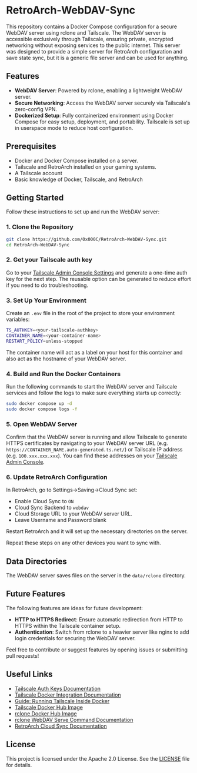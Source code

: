 # RetroArch-WebDAV-Sync

This repository contains a Docker Compose configuration for a secure WebDAV server using rclone and Tailscale. The WebDAV server is accessible exclusively through Tailscale, ensuring private, encrypted networking without exposing services to the public internet. This server was designed to provide a simple server for RetroArch configuration and save state sync, but it is a generic file server and can be used for anything.

## Features

- **WebDAV Server**: Powered by rclone, enabling a lightweight WebDAV server.
- **Secure Networking**: Access the WebDAV server securely via Tailscale's zero-config VPN.
- **Dockerized Setup**: Fully containerized environment using Docker Compose for easy setup, deployment, and portability. Tailscale is set up in userspace mode to reduce host configuration.

## Prerequisites

- Docker and Docker Compose installed on a server.
- Tailscale and RetroArch installed on your gaming systems.
- A Tailscale account
- Basic knowledge of Docker, Tailscale, and RetroArch

## Getting Started

Follow these instructions to set up and run the WebDAV server:

### 1. Clone the Repository

```bash
git clone https://github.com/0x000C/RetroArch-WebDAV-Sync.git
cd RetroArch-WebDAV-Sync
```

### 2. Get your Tailscale auth key

Go to your [Tailscale Admin Console Settings](https://login.tailscale.com/admin/settings/keys) and generate a one-time auth key for the next step. The reusable option can be generated to reduce effort if you need to do troubleshooting.

### 3. Set Up Your Environment

Create an `.env` file in the root of the project to store your environment variables:

```bash
TS_AUTHKEY=<your-tailscale-authkey>
CONTAINER_NAME=<your-container-name>
RESTART_POLICY=unless-stopped
```

The container name will act as a label on your host for this container and also act as the hostname of your WebDAV server.

### 4. Build and Run the Docker Containers

Run the following commands to start the WebDAV server and Tailscale services and follow the logs to make sure everything starts up correctly:

```bash
sudo docker compose up -d
sudo docker compose logs -f
```
### 5. Open WebDAV Server

Confirm that the WebDAV server is running and allow Tailscale to generate HTTPS certificates by navigating to your WebDAV server URL (e.g. `https://CONTAINER_NAME.auto-generated.ts.net/`) or Tailscale IP address (e.g. `100.xxx.xxx.xxx`). You can find these addresses on your [Tailscale Admin Console](https://login.tailscale.com/admin/machines).

### 6. Update RetroArch Configuration

In RetroArch, go to Settings->Saving->Cloud Sync set:

* Enable Cloud Sync to `ON`
* Cloud Sync Backend to `webdav`
* Cloud Storage URL to your WebDAV server URL.
* Leave Username and Password blank

Restart RetroArch and it will set up the necessary directories on the server.

Repeat these steps on any other devices you want to sync with.

## Data Directories

The WebDAV server saves files on the server in the `data/rclone` directory.

## Future Features

The following features are ideas for future development:

- **HTTP to HTTPS Redirect**: Ensure automatic redirection from HTTP to HTTPS within the Tailscale container setup.
- **Authentication**: Switch from rclone to a heavier server like nginx to add login credentials for securing the WebDAV server.

Feel free to contribute or suggest features by opening issues or submitting pull requests!

## Useful Links

- [Tailscale Auth Keys Documentation](https://tailscale.com/kb/1085/auth-keys)
- [Tailscale Docker Integration Documentation](https://tailscale.com/kb/1282/docker)
- [Guide: Running Tailscale Inside Docker](https://tailscale.com/blog/docker-tailscale-guide)
- [Tailscale Docker Hub Image](https://hub.docker.com/r/tailscale/tailscale)
- [rclone Docker Hub Image](https://hub.docker.com/r/rclone/rclone)
- [rclone WebDAV Serve Command Documentation](https://rclone.org/commands/rclone_serve_webdav/)
- [RetroArch Cloud Sync Documentation](https://docs.libretro.com/guides/retroarch-cloud-sync/)

## License

This project is licensed under the Apache 2.0 License. See the [LICENSE](LICENSE) file for details.
